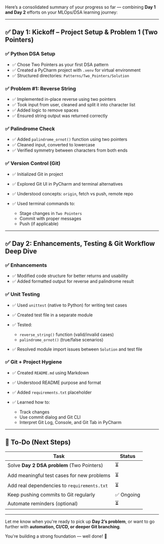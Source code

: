 Here’s a consolidated summary of your progress so far — combining **Day 1 and Day 2** efforts on your MLOps/DSA learning journey:

---

## ✅ **Day 1: Kickoff – Project Setup & Problem 1 (Two Pointers)**

### ✅ Python DSA Setup

* ✅ Chose Two Pointers as your first DSA pattern
* ✅ Created a PyCharm project with `.venv` for virtual environment
* ✅ Structured directories: `Patterns/Two_Pointers/Solution`

### ✅ Problem #1: Reverse String

* ✅ Implemented in-place reverse using two pointers
* ✅ Took input from user, cleaned and split it into character list
* ✅ Added logic to remove spaces
* ✅ Ensured string output was returned correctly

### ✅ Palindrome Check

* ✅ Added `palindrome_ornot()` function using two pointers
* ✅ Cleaned input, converted to lowercase
* ✅ Verified symmetry between characters from both ends

### ✅ Version Control (Git)

* ✅ Initialized Git in project
* ✅ Explored Git UI in PyCharm and terminal alternatives
* ✅ Understood concepts: `origin`, fetch vs push, remote repo
* ✅ Used terminal commands to:

  * Stage changes in `Two Pointers`
  * Commit with proper messages
  * Push (if applicable)

---

## ✅ **Day 2: Enhancements, Testing & Git Workflow Deep Dive**

### ✅ Enhancements

* ✅ Modified code structure for better returns and usability
* ✅ Added formatted output for reverse and palindrome result

### ✅ Unit Testing

* ✅ Used `unittest` (native to Python) for writing test cases
* ✅ Created test file in a separate module
* ✅ Tested:

  * `reverse_string()` function (valid/invalid cases)
  * `palindrome_ornot()` (true/false scenarios)
* ✅ Resolved module import issues between `Solution` and test file

### ✅ Git + Project Hygiene

* ✅ Created `README.md` using Markdown
* ✅ Understood README purpose and format
* ✅ Added `requirements.txt` placeholder
* ✅ Learned how to:

  * Track changes
  * Use commit dialog and Git CLI
  * Interpret Git Log, Console, and Git Tab in PyCharm

---

## 📝 To-Do (Next Steps)

| Task                                        | Status    |
| ------------------------------------------- | --------- |
| Solve **Day 2 DSA problem** (Two Pointers)  | ⏳         |
| Add meaningful test cases for new problems  | ⏳         |
| Add real dependencies to `requirements.txt` | ⏳         |
| Keep pushing commits to Git regularly       | ✅ Ongoing |
| Automate reminders (optional)               | ⏳         |

---

Let me know when you're ready to pick up **Day 2’s problem**, or want to go further with **automation, CI/CD, or deeper Git branching**.

You're building a strong foundation — well done! 💪
